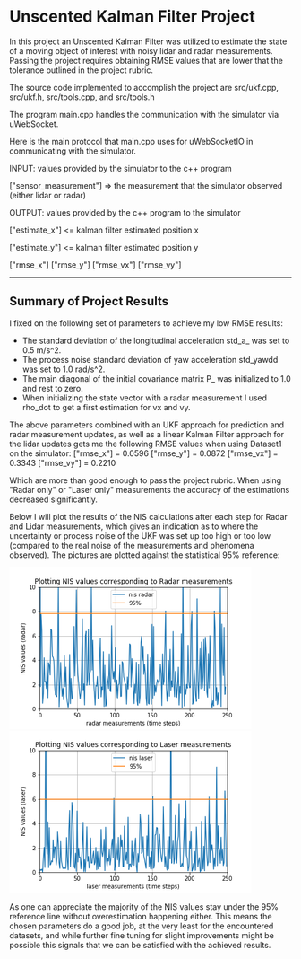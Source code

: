 [//]: # (Image References)

[image1]: ./src/radar_nis.png "nis radar"
[image2]: ./src/laser_nis.png "nis laser"


# Unscented Kalman Filter Project 

In this project an Unscented Kalman Filter was utilized to estimate the state of a moving object of interest with noisy lidar and radar measurements. Passing the project requires obtaining RMSE values that are lower that the tolerance outlined in the project rubric. 

The source code implemented to accomplish the project are src/ukf.cpp, src/ukf.h, src/tools.cpp, and src/tools.h

The program main.cpp handles the communication with the simulator via uWebSocket.

Here is the main protocol that main.cpp uses for uWebSocketIO in communicating with the simulator.


INPUT: values provided by the simulator to the c++ program

["sensor_measurement"] => the measurement that the simulator observed (either lidar or radar)


OUTPUT: values provided by the c++ program to the simulator

["estimate_x"] <= kalman filter estimated position x

["estimate_y"] <= kalman filter estimated position y

["rmse_x"]
["rmse_y"]
["rmse_vx"]
["rmse_vy"]

---

## Summary of Project Results

I fixed on the following set of parameters to achieve my low RMSE results:

* The standard deviation of the longitudinal acceleration std_a_ was set to 0.5 m/s^2.
* The process noise standard deviation of yaw acceleration std_yawdd was set to 1.0 rad/s^2.
* The main diagonal of the initial covariance matrix P_ was initialized to 1.0 and rest to zero.
* When initializing the state vector with a radar measurement I used rho_dot to get a first estimation for vx and vy.

The above parameters combined with an UKF approach for prediction and radar measurement updates, as well as a linear Kalman Filter approach for the lidar updates gets me the following RMSE values when using Dataset1 on the simulator:
["rmse_x"] = 0.0596
["rmse_y"] = 0.0872
["rmse_vx"] = 0.3343
["rmse_vy"] = 0.2210

Which are more than good enough to pass the project rubric. When using "Radar only" or "Laser only" measurements the accuracy of the estimations decreased significantly.

Below I will plot the results of the NIS calculations after each step for Radar and Lidar measurements, which gives an indication as to where the uncertainty or process noise of the UKF was set up too high or too low (compared to the real noise of the measurements and phenomena observed). The pictures are plotted against the statistical 95% reference:

![alt text][image1]
![alt text][image2]

As one can appreciate the majority of the NIS values stay under the 95% reference line without overestimation happening either. This means the chosen parameters do a good job, at the very least for the encountered datasets, and while further fine tuning for slight improvements might be possible this signals that we can be satisfied with the achieved results.


